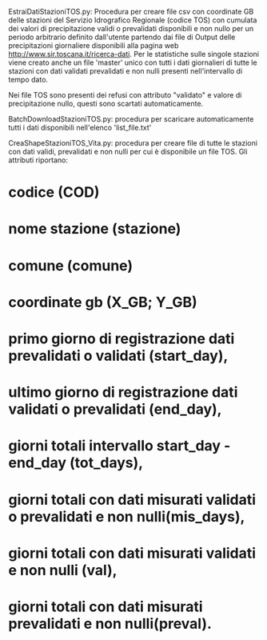 EstraiDatiStazioniTOS.py: Procedura per creare file csv con coordinate GB delle stazioni del Servizio Idrografico Regionale (codice TOS) con cumulata dei valori di precipitazione validi o prevalidati disponibili e non nullo per un periodo arbitrario definito
dall'utente partendo dai file di Output delle precipitazioni giornaliere disponibili
alla pagina web http://www.sir.toscana.it/ricerca-dati.
Per le statistiche sulle singole stazioni viene creato anche un file 'master' unico con tutti i dati giornalieri di tutte le stazioni con dati validati prevalidati e non nulli presenti nell'intervallo di tempo dato. 

Nei file TOS sono presenti dei refusi con attributo "validato" e valore di precipitazione nullo, questi sono scartati automaticamente.

BatchDownloadStazioniTOS.py: procedura per scaricare automaticamente tutti i dati disponibili nell'elenco 'list_file.txt'

CreaShapeStazioniTOS_Vita.py: procedura per creare file di tutte le stazioni con dati validi, prevalidati e non nulli per cui è disponibile un file TOS. Gli attributi riportano: 

# codice (COD)
# nome stazione (stazione)
# comune (comune)
# coordinate gb (X_GB; Y_GB)
# primo giorno di registrazione dati prevalidati o validati (start_day),
# ultimo giorno di registrazione dati validati o prevalidati (end_day),
# giorni totali intervallo start_day - end_day (tot_days),
# giorni totali con dati misurati validati o prevalidati e non nulli(mis_days),
# giorni totali con dati misurati validati e non nulli (val),
# giorni totali con dati misurati prevalidati e non nulli(preval).
